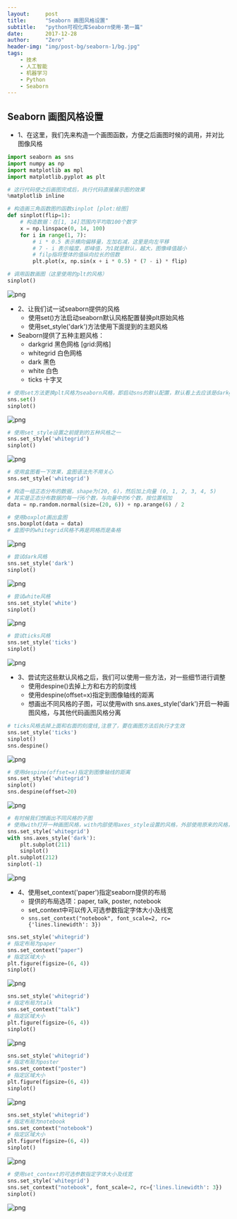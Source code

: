 ```yaml
---
layout:     post
title:      "Seaborn 画图风格设置"
subtitle:   "python可视化库Seaborn使用-第一篇"
date:       2017-12-28
author:     "Zero"
header-img: "img/post-bg/seaborn-1/bg.jpg"
tags:
    - 技术
    - 人工智能
    - 机器学习
    - Python
    - Seaborn
---
```


## Seaborn 画图风格设置

- 1、在这里，我们先来构造一个画图函数，方便之后画图时候的调用，并对比图像风格


```python
import seaborn as sns
import numpy as np
import matplotlib as mpl
import matplotlib.pyplot as plt

# 这行代码使之后画图完成后，执行代码直接展示图的效果
%matplotlib inline

# 构造画三角函数图的函数sinplot [plot:绘图]
def sinplot(flip=1):
    # 构造数据：在[1, 14]范围内平均取100个数字
    x = np.linspace(0, 14, 100)
    for i in range(1, 7):
        # i * 0.5 表示横向偏移量，左加右减，这里是向左平移
        # 7 - i 表示幅度，即峰值，为1就是默认，越大，图像峰值越小
        # filp指将整体的值纵向拉长的倍数
        plt.plot(x, np.sin(x + i * 0.5) * (7 - i) * flip)

# 调用函数画图（这里使用的plt的风格）
sinplot()
```


![png](/img/in-post/seaborn-1/output_1_0.png)


- 2、让我们试一试seaborn提供的风格
    - 使用set()方法启动seaborn默认风格配置替换plt原始风格
    - 使用set_style('dark')方法使用下面提到的主题风格
- Seaborn提供了五种主题风格：
    - darkgrid 黑色网格 [grid:网格]
    - whitegrid 白色网格
    - dark 黑色
    - white 白色
    - ticks 十字叉



```python
# 使用set方法更换plt风格为seaborn风格，即启动sns的默认配置，默认看上去应该是darkgrid
sns.set()
sinplot()
```


![png](/img/in-post/seaborn-1/output_3_0.png)



```python
# 使用set_style设置之前提到的五种风格之一
sns.set_style('whitegrid')
sinplot()
```


![png](/img/in-post/seaborn-1/output_4_0.png)



```python
# 使用盒图看一下效果，盒图语法先不用关心
sns.set_style('whitegrid')

# 构造一组正态分布的数据，shape为(20, 6)，然后加上向量 (0, 1, 2, 3, 4, 5)
# 其实是正态分布数据的每一行6个数，与向量中的6个数，按位置相加
data = np.random.normal(size=(20, 6)) + np.arange(6) / 2

# 使用boxplot画出盒图
sns.boxplot(data = data)
# 盒图中的whitegrid风格不再是网格而是条格
```



![png](/img/in-post/seaborn-1/output_5_1.png)



```python
# 尝试dark风格
sns.set_style('dark')
sinplot()
```


![png](/img/in-post/seaborn-1/output_6_0.png)



```python
# 尝试white风格
sns.set_style('white')
sinplot()
```


![png](/img/in-post/seaborn-1/output_7_0.png)



```python
# 尝试ticks风格
sns.set_style('ticks')
sinplot()
```


![png](/img/in-post/seaborn-1/output_8_0.png)


- 3、尝试完这些默认风格之后，我们可以使用一些方法，对一些细节进行调整
    - 使用despine()去掉上方和右方的刻度线
    - 使用despine(offset=x)指定到图像轴线的距离
    - 想画出不同风格的子图，可以使用with sns.axes_style('dark')开启一种画图风格，与其他代码画图风格分离


```python
# ticks风格去掉上面和右面的刻度线,注意了，要在画图方法后执行才生效
sns.set_style('ticks')
sinplot()
sns.despine()
```


![png](/img/in-post/seaborn-1/output_10_0.png)



```python
# 使用despine(offset=x)指定到图像轴线的距离
sns.set_style('whitegrid')
sinplot()
sns.despine(offset=20)
```


![png](/img/in-post/seaborn-1/output_11_0.png)



```python
# 有时候我们想画出不同风格的子图
# 使用with打开一种画图风格，with内部使用axes_style设置的风格，外部使用原来的风格，互不影响
sns.set_style('whitegrid')
with sns.axes_style('dark'):
    plt.subplot(211)
    sinplot()
plt.subplot(212)
sinplot(-1)
```


![png](/img/in-post/seaborn-1/output_12_0.png)


- 4、使用set_context('paper')指定seaborn提供的布局
    - 提供的布局选项：paper, talk, poster, notebook
    - set_context中可以传入可选参数指定字体大小及线宽
    - `sns.set_context("notebook", font_scale=2, rc={'lines.linewidth': 3})`




```python
sns.set_style('whitegrid')
# 指定布局为paper
sns.set_context("paper")
# 指定区域大小
plt.figure(figsize=(6, 4))
sinplot()
```


![png](/img/in-post/seaborn-1/output_14_0.png)



```python
sns.set_style('whitegrid')
# 指定布局为talk
sns.set_context("talk")
# 指定区域大小
plt.figure(figsize=(6, 4))
sinplot()
```


![png](/img/in-post/seaborn-1/output_15_0.png)



```python
sns.set_style('whitegrid')
# 指定布局为poster
sns.set_context("poster")
# 指定区域大小
plt.figure(figsize=(6, 4))
sinplot()
```


![png](/img/in-post/seaborn-1/output_16_0.png)



```python
sns.set_style('whitegrid')
# 指定布局为notebook
sns.set_context("notebook")
# 指定区域大小
plt.figure(figsize=(6, 4))
sinplot()
```


![png](/img/in-post/seaborn-1/output_17_0.png)



```python
# 使用set_context的可选参数指定字体大小及线宽
sns.set_style('whitegrid')
sns.set_context("notebook", font_scale=2, rc={'lines.linewidth': 3})
sinplot()
```


![png](/img/in-post/seaborn-1/output_18_0.png)
